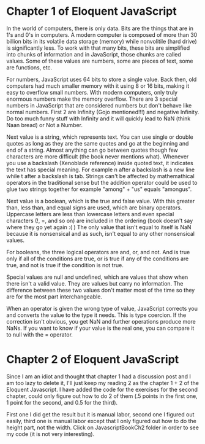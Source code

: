 # Chapter 1 of Eloquent JavaScript

In the world of computers, there is only data. Bits are the things that are in 1's and 0's in computers. A modern computer is composed of more than 30 billion bits in its volatile data storage (memory) while nonvolitile (hard drive) is significantly less. To work with that many bits, these bits are simplified into chunks of information and in JavaScript, those chunks are called values. Some of these values are numbers, some are pieces of text, some are functions, etc. 

For numbers, JavaScript uses 64 bits to store a single value. Back then, old computers had much smaller memory with it using 8 or 16 bits, making it easy to overflow small numbers. With modern computers, only truly enormous numbers make the memory overflow. There are 3 special numbers in JavaScript that are considered numbers but don't behave like normal numbers. First 2 are Infinity (Gojo mentioned!!!) and negative Infinity. Do too much funny stuff with Infinity and it will quickly lead to NaN (think Naan bread) or Not a Number. 

Next value is a string, which represents text. You can use single or double quotes as long as they are the same quotes and go at the beginning and end of a string. Almost anything can go between quotes though few characters are more difficult (the book never mentions what). Whenever you use a backslash (Xenoblade reference) inside quoted text, it indicates the text has special meaning. For example n after a backslash is a new line while t after a backslash is tab. Strings can't be affected by mathemathical operators in the traditional sense but the addition operator could be used to glue two strings together for example "among" + "us" equals "amongus". 

Next value is a boolean, which is the true and false value. With this greater than, less than, and equal signs are used, which are binary operators. Uppercase letters are less than lowercase letters and even special characters (!, =, and so on) are included in the ordering (book doesn't say where they go yet again :( ) The only value that isn't equal to itself is NaN because it is nonsensical and as such, isn't equal to any other nonsensical values. 

For booleans, the three logical operators are and, or, and not. And is true only if all of the conditions are true, or is true if any of the conditions are true, and not is true if the condition is not true. 

Special values are null and undefined, which are values that show when there isn't a valid value. They are values but carry no information. The difference between these two values don't matter most of the time so they are for the most part interchangeable. 

When an operator is given the wrong type of value, JavaScript corrects you and converts the value to the type it needs. This is type coercion. If the correction isn't obvious, you get NaN and further operations produce more NaNs. If you want to know if your value is the real one, you can compare it to null with the = operator. 

# Chapter 2 of Eloquent JavaScript

Since I am an idiot and thought that chapter 1 had a discussion post and I am too lazy to delete it, I'll just keep my reading 2 as the chapter 1 + 2 of the Eloquent Javascript. I have added the code for the exercises for the second chapter, could only figure out how to do 2 of them (.5 points in the first one, 1 point for the second, and 0.5 for the third). 

First one I did get the result but it is manual labor, second one I figured out easily, third one is manual labor except that I only figured out how to do the height part, not the width. Click on JavascriptBookCh2 folder in order to see my code (it is not very interesting). 
